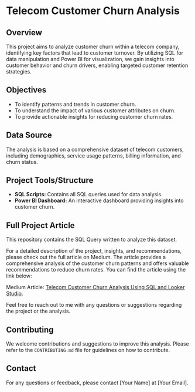 # Telecom Customer Churn Analysis

## Overview
This project aims to analyze customer churn within a telecom company, identifying key factors that lead to customer turnover. By utilizing SQL for data manipulation and Power BI for visualization, we gain insights into customer behavior and churn drivers, enabling targeted customer retention strategies.

## Objectives
- To identify patterns and trends in customer churn.
- To understand the impact of various customer attributes on churn.
- To provide actionable insights for reducing customer churn rates.

## Data Source
The analysis is based on a comprehensive dataset of telecom customers, including demographics, service usage patterns, billing information, and churn status.

## Project Tools/Structure
- **SQL Scripts:** Contains all SQL queries used for data  analysis.
- **Power BI Dashboard:** An interactive dashboard providing insights into customer churn.

## Full Project Article
This repository contains the SQL Query written to analyze this dataset.

For a detailed description of the project, insights, and recommendations, please check out the full article on Medium. The article provides a comprehensive analysis of the customer churn patterns and offers valuable recommendations to reduce churn rates. You can find the article using the link below:

Medium Article: [Telecom Customer Churn Analysis Using SQL and Looker Studio](https://medium.com/@thalesvignoli/telecom-customer-churn-analysis-using-sql-and-looker-studio-1a9a37dc95d8).

Feel free to reach out to me with any questions or suggestions regarding the project or the analysis.


## Contributing
We welcome contributions and suggestions to improve this analysis. Please refer to the `CONTRIBUTING.md` file for guidelines on how to contribute.

## Contact
For any questions or feedback, please contact [Your Name] at [Your Email].


